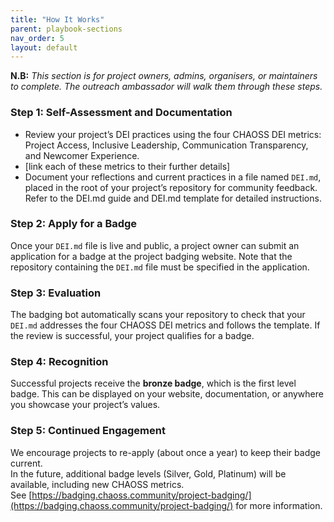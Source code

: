 ```yaml
---
title: "How It Works"
parent: playbook-sections
nav_order: 5
layout: default
---
```


**N.B:** _This section is for project owners, admins, organisers, or maintainers to complete. The outreach ambassador will walk them through these steps._

### Step 1: Self-Assessment and Documentation
- Review your project’s DEI practices using the four CHAOSS DEI metrics: Project Access, Inclusive Leadership, Communication Transparency, and Newcomer Experience.  
- [link each of these metrics to their further details]  
- Document your reflections and current practices in a file named `DEI.md`, placed in the root of your project’s repository for community feedback. Refer to the DEI.md guide and DEI.md template for detailed instructions.

### Step 2: Apply for a Badge
Once your `DEI.md` file is live and public, a project owner can submit an application for a badge at the project badging website. Note that the repository containing the `DEI.md` file must be specified in the application.

### Step 3: Evaluation
The badging bot automatically scans your repository to check that your `DEI.md` addresses the four CHAOSS DEI metrics and follows the template. If the review is successful, your project qualifies for a badge.

### Step 4: Recognition
Successful projects receive the **bronze badge**, which is the first level badge. This can be displayed on your website, documentation, or anywhere you showcase your project’s values.

### Step 5: Continued Engagement
We encourage projects to re-apply (about once a year) to keep their badge current.  
In the future, additional badge levels (Silver, Gold, Platinum) will be available, including new CHAOSS metrics.  
See [https://badging.chaoss.community/project-badging/](https://badging.chaoss.community/project-badging/) for more information.

